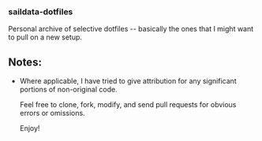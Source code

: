### saildata-dotfiles
Personal archive of selective dotfiles -- basically the ones that I might want to pull on a new setup.  
  
## Notes:  
 - Where applicable, I have tried to give attribution for any significant portions of non-original code.  
   
   Feel free to clone, fork, modify, and send pull requests for obvious errors or omissions.  
  
   Enjoy!  
  
